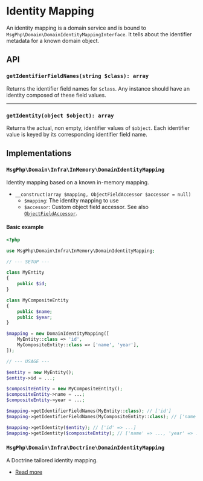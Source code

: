 # Identity Mapping

An identity mapping is a domain service and is bound to `MsgPhp\Domain\DomainIdentityMappingInterface`. It tells about
the identifier metadata for a known domain object.

## API

### `getIdentifierFieldNames(string $class): array`

Returns the identifier field names for `$class`. Any instance should have an identity composed of these field values.

---

### `getIdentity(object $object): array`

Returns the actual, non empty, identifier values of `$object`. Each identifier value is keyed by its corresponding
identifier field name.

## Implementations

### `MsgPhp\Domain\Infra\InMemory\DomainIdentityMapping`

Identity mapping based on a known in-memory mapping.

- `__construct(array $mapping, ObjectFieldAccessor $accessor = null)`
    - `$mapping`: The identity mapping to use
    - `$accessor`: Custom object field accessor. See also [`ObjectFieldAccessor`][api-objectfieldaccessor].

#### Basic example

```php
<?php

use MsgPhp\Domain\Infra\InMemory\DomainIdentityMapping;

// --- SETUP ---

class MyEntity
{
    public $id;
}

class MyCompositeEntity
{
    public $name;
    public $year;
}

$mapping = new DomainIdentityMapping([
    MyEntity::class => 'id',
    MyCompositeEntity::class => ['name', 'year'],
]);

// --- USAGE ---

$entity = new MyEntity();
$entity->id = ...;

$compositeEntity = new MyCompositeEntity();
$compositeEntity->name = ...;
$compositeEntity->year = ...;

$mapping->getIdentifierFieldNames(MyEntity::class); // ['id']
$mapping->getIdentifierFieldNames(MyCompositeEntity::class); // ['name', 'year']

$mapping->getIdentity($entity); // ['id' => ...]
$mapping->getIdentity($compositeEntity); // ['name' => ..., 'year' => ...]
```

### `MsgPhp\Domain\Infra\Doctrine\DomainIdentityMapping`

A Doctrine tailored identity mapping.

- [Read more](../infrastructure/doctrine-orm.md#domain-identity-mapping)

[api-objectfieldaccessor]: https://msgphp.github.io/api/MsgPhp/Domain/Infra/InMemory/ObjectFieldAccessor.html
